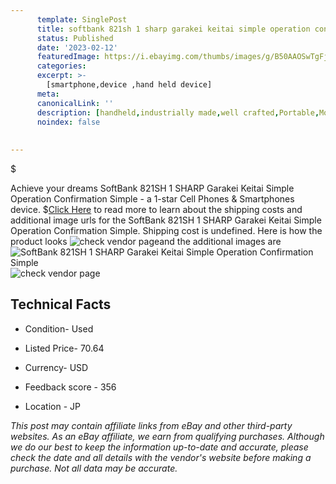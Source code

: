 ```yaml
---
      template: SinglePost
      title: softbank 821sh 1 sharp garakei keitai simple operation confirmation simple
      status: Published
      date: '2023-02-12'
      featuredImage: https://i.ebayimg.com/thumbs/images/g/B50AAOSwTgFj6I8H/s-l225.jpg
      categories: 
      excerpt: >-
        [smartphone,device ,hand held device]
      meta:
      canonicalLink: ''
      description: [handheld,industrially made,well crafted,Portable,Mobile,Compact,Convenient,Lightweight,Maneuverable,Man-portable,Miniature,Carriable,Hand-held,Light,Holdable,Transportable,Mobile device,Pocket-sized,On-the-go,Wireless,Cordless,Compact size,Convenient size, smartphone,device ,hand held device]
      noindex: false
      
        
---
```

$

Achieve your dreams SoftBank 821SH 1 SHARP Garakei Keitai Simple Operation Confirmation Simple - a 1-star Cell Phones & Smartphones device.
$[Click Here](https://www.ebay.com/itm/304802342039?hash=item46f7a2a497%3Ag%3AB50AAOSwTgFj6I8H&mkevt=1&mkcid=1&mkrid=711-53200-19255-0&campid=%253CePNCampaignId%253E&customid=%253CreferenceId%253E&toolid=10049) to read more to learn about the shipping costs and additional image urls for the SoftBank 821SH 1 SHARP Garakei Keitai Simple Operation Confirmation Simple. Shipping cost is undefined. Here is how the product looks ![check vendor page](https://i.ebayimg.com/thumbs/images/g/B50AAOSwTgFj6I8H/s-l225.jpg)and the additional images are![SoftBank 821SH 1 SHARP Garakei Keitai Simple Operation Confirmation Simple](https://i.ebayimg.com/images/g/B50AAOSwTgFj6I8H/s-l1200.jpg)![check vendor page](https://origin-galleryplus.ebayimg.com/ws/web/304802342039_2_0_1/225x225.jpg,https://origin-galleryplus.ebayimg.com/ws/web/304802342039_3_0_1/225x225.jpg,https://origin-galleryplus.ebayimg.com/ws/web/304802342039_4_0_1/225x225.jpg,https://origin-galleryplus.ebayimg.com/ws/web/304802342039_5_0_1/225x225.jpg,https://origin-galleryplus.ebayimg.com/ws/web/304802342039_6_0_1/225x225.jpg,https://origin-galleryplus.ebayimg.com/ws/web/304802342039_7_0_1/225x225.jpg,https://origin-galleryplus.ebayimg.com/ws/web/304802342039_8_0_1/225x225.jpg)



 ## Technical Facts 



     
      

 - Condition- Used 


      

 - Listed Price- 70.64 


      

 - Currency- USD 


      

 - Feedback score - 356 


      

 - Location - JP 


      
      

 *_This post may contain affiliate links from eBay and other third-party websites. As an eBay affiliate, we earn from qualifying purchases. Although we do our best to keep the information up-to-date and accurate, please check the date and all details with the vendor's website before making a purchase. Not all data may be accurate._*






